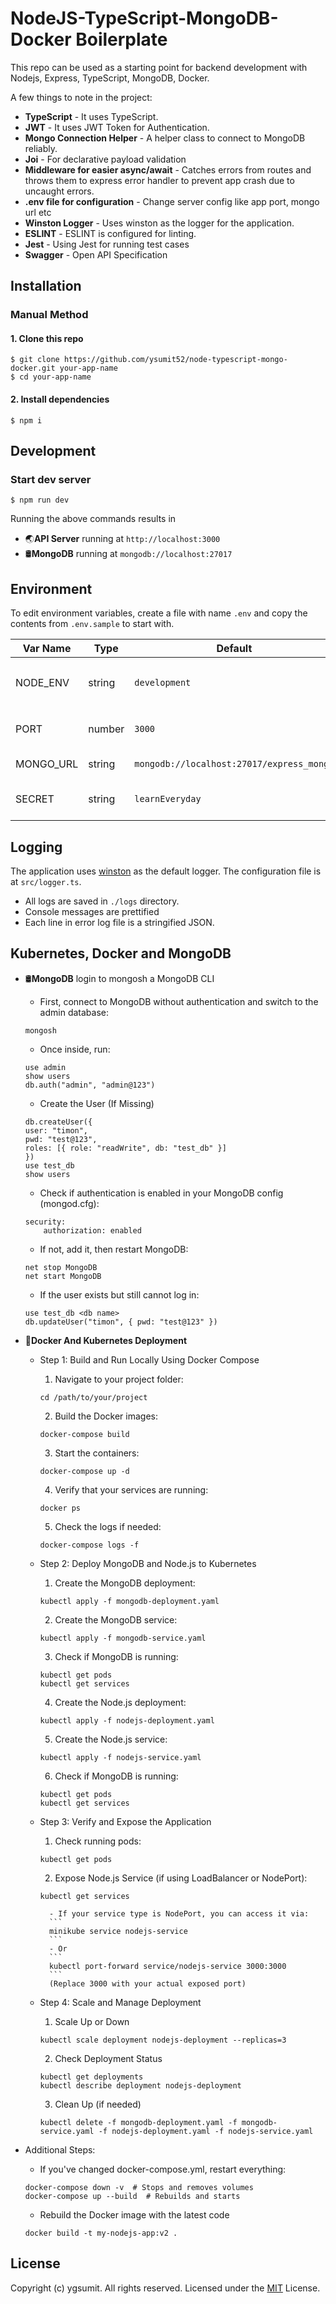 # NodeJS-TypeScript-MongoDB-Docker Boilerplate
This repo can be used as a starting point for backend development with Nodejs, Express, TypeScript, MongoDB, Docker.

A few things to note in the project:
* **TypeScript** - It uses TypeScript.
* **JWT** - It uses JWT Token for Authentication.
* **Mongo Connection Helper** - A helper class to connect to MongoDB reliably.
* **Joi** - For declarative payload validation
* **Middleware for easier async/await** - Catches errors from routes and throws them to express error handler to prevent app crash due to uncaught errors.
* **.env file for configuration** - Change server config like app port, mongo url etc
* **Winston Logger** - Uses winston as the logger for the application.
* **ESLINT** - ESLINT is configured for linting.
* **Jest** - Using Jest for running test cases
* **Swagger** - Open API Specification

## Installation

### Manual Method

#### 1. Clone this repo

```
$ git clone https://github.com/ysumit52/node-typescript-mongo-docker.git your-app-name
$ cd your-app-name
```

#### 2. Install dependencies

```
$ npm i
```

## Development

### Start dev server
```
$ npm run dev
```
Running the above commands results in 
* 🌏**API Server** running at `http://localhost:3000`
* 🛢️**MongoDB** running at `mongodb://localhost:27017`


## Environment
To edit environment variables, create a file with name `.env` and copy the contents from `.env.sample` to start with.

| Var Name  | Type  | Default | Description  |
|-----------|-------|---------|--------------|
| NODE_ENV  | string  | `development` |API runtime environment. eg: `production`  |
|  PORT | number  | `3000` | Port to run the API server on |
|  MONGO_URL | string  | `mongodb://localhost:27017/express_mongo` | URL for MongoDB |
|  SECRET | string  | `learnEveryday` | JWT Token's Secret Key |

## Logging
The application uses [winston](https://github.com/winstonjs/winston) as the default logger. The configuration file is at `src/logger.ts`.
* All logs are saved in `./logs` directory.
* Console messages are prettified
* Each line in error log file is a stringified JSON.


## Kubernetes, Docker and MongoDB

* 🛢️**MongoDB** login to mongosh a MongoDB CLI
    * First, connect to MongoDB without authentication and switch to the admin database:
    ```
    mongosh
    ```
    * Once inside, run:
    ```
    use admin
    show users
    db.auth("admin", "admin@123")
    ```
    * Create the User (If Missing)
    ```
    db.createUser({
    user: "timon",
    pwd: "test@123",
    roles: [{ role: "readWrite", db: "test_db" }]
    })
    use test_db
    show users
    ```
    * Check if authentication is enabled in your MongoDB config (mongod.cfg):
    ```
    security:
        authorization: enabled
    ```
    * If not, add it, then restart MongoDB:
    ```
    net stop MongoDB
    net start MongoDB
    ```
    * If the user exists but still cannot log in:
    ```
    use test_db <db name>
    db.updateUser("timon", { pwd: "test@123" })
    ```



* 🐳**Docker And Kubernetes Deployment**

    * Step 1: Build and Run Locally Using Docker Compose
        1. Navigate to your project folder:
        ```
        cd /path/to/your/project
        ```
        2. Build the Docker images:
        ```
        docker-compose build
        ```
        3. Start the containers:
        ```
        docker-compose up -d
        ```
        4. Verify that your services are running:
        ```
        docker ps
        ```
        5. Check the logs if needed:
        ```
        docker-compose logs -f
        ```

    * Step 2: Deploy MongoDB and Node.js to Kubernetes

        1. Create the MongoDB deployment:
        ```
        kubectl apply -f mongodb-deployment.yaml
        ```
        2. Create the MongoDB service:
        ```
        kubectl apply -f mongodb-service.yaml
        ```
        3. Check if MongoDB is running:
        ```
        kubectl get pods
        kubectl get services
        ```
        4. Create the Node.js deployment:
        ```
        kubectl apply -f nodejs-deployment.yaml
        ```
        5. Create the Node.js service:
        ```
        kubectl apply -f nodejs-service.yaml
        ```
        6. Check if MongoDB is running:
        ```
        kubectl get pods
        kubectl get services
        ```

    * Step 3: Verify and Expose the Application

        1. Check running pods:
        ```
        kubectl get pods
        ```
        2. Expose Node.js Service (if using LoadBalancer or NodePort):
        ```
        kubectl get services
        ```
            - If your service type is NodePort, you can access it via:
            ```
            minikube service nodejs-service
            ```
            - Or 
            ```
            kubectl port-forward service/nodejs-service 3000:3000
            ```
            (Replace 3000 with your actual exposed port)

    * Step 4: Scale and Manage Deployment
        1. Scale Up or Down
        ```
        kubectl scale deployment nodejs-deployment --replicas=3
        ```
        2. Check Deployment Status
        ```
        kubectl get deployments
        kubectl describe deployment nodejs-deployment
        ```
        3. Clean Up (if needed)
        ```
        kubectl delete -f mongodb-deployment.yaml -f mongodb-service.yaml -f nodejs-deployment.yaml -f nodejs-service.yaml
        ```


* Additional Steps:
    * If you've changed docker-compose.yml, restart everything:
    ```
    docker-compose down -v  # Stops and removes volumes
    docker-compose up --build  # Rebuilds and starts
    ```
    * Rebuild the Docker image with the latest code
    ```
    docker build -t my-nodejs-app:v2 .
    ```


## License
Copyright (c) ygsumit. All rights reserved.
Licensed under the [MIT](LICENSE) License.

